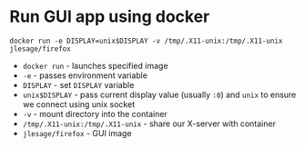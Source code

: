 # Run GUI app using docker

```docker
docker run -e DISPLAY=unix$DISPLAY -v /tmp/.X11-unix:/tmp/.X11-unix jlesage/firefox
```

- `docker run` - launches specified image
- `-e` - passes environment variable
- `DISPLAY` - set `DISPLAY` variable
- `unix$DISPLAY` - pass current display value (usually `:0`) and `unix` to ensure we connect using unix socket
- `-v` - mount directory into the container
- `/tmp/.X11-unix:/tmp/.X11-unix` - share our X-server with container 
- `jlesage/firefox` - GUI image

